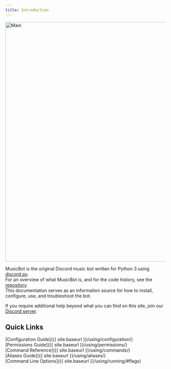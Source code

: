 ```yaml
---
title: Introduction
---
```


<img class="doc-img" src="https://i.imgur.com/FWcHtcS.png" alt="Main" style="width: 750px;"/>

MusicBot is the original Discord music bot written for Python 3 using [discord.py](https://github.com/Rapptz/discord.py).  
For an overview of what MusicBot is, and for the code history, see the [repository](https://github.com/Just-Some-Bots/MusicBot).  
This documentation serves as an information source for how to install, configure, use, and troubleshoot the bot.

If you require additional help beyond what you can find on this site, join our [Discord server](https://discord.gg/bots).  

## Quick Links

[Configuration Guide]({{ site.baseurl }}/using/configuration/)  
[Permissions Guide]({{ site.baseurl }}/using/permissions/)  
[Command Reference]({{ site.baseurl }}/using/commands/)  
[Aliases Guide]({{ site.baseurl }}/using/aliases/)  
[Command Line Options]({{ site.baseurl }}/using/running/#flags)  

